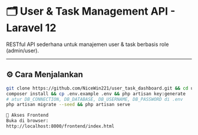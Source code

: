 # 🗂️ User & Task Management API - Laravel 12

RESTful API sederhana untuk manajemen user & task berbasis role (admin/user).

---

## ⚙️ Cara Menjalankan

```bash
git clone https://github.com/NiceWin221/user_task_dashboard.git && cd user_task_dashboard
composer install && cp .env.example .env && php artisan key:generate
# atur DB_CONNECTION, DB_DATABASE, DB_USERNAME, DB_PASSWORD di .env
php artisan migrate --seed && php artisan serve

🔗 Akses Frontend
Buka di browser:
http://localhost:8000/frontend/index.html
